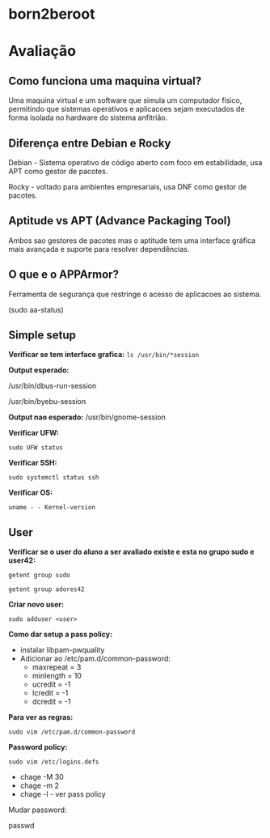 # born2beroot
# Avaliação

## Como funciona uma maquina virtual?

Uma maquina virtual e um software que simula um computador físico, permitindo que sistemas operativos e aplicacoes sejam executados de forma isolada no hardware do sistema anfitrião.

## Diferença entre Debian e Rocky

Debian - Sistema operativo de código aberto com foco em estabilidade, usa APT como gestor de pacotes.

Rocky - voltado para ambientes empresariais, usa DNF como gestor de pacotes.

## Aptitude vs APT (Advance Packaging Tool)

Ambos sao gestores de pacotes mas o aptitude tem uma interface gráfica mais avançada e suporte para resolver dependências.

## O que e o APPArmor?

Ferramenta de segurança que restringe o acesso de aplicacoes ao sistema.

(sudo aa-status)

## Simple setup

**Verificar se tem interface grafica:**
`ls /usr/bin/*session`

**Output esperado:**

/usr/bin/dbus-run-session

/usr/bin/byebu-session

**Output nao esperado:**
/usr/bin/gnome-session

**Verificar UFW:**

`sudo UFW status`

**Verificar SSH:**

`sudo systemctl status ssh`

**Verificar OS:**

`uname - - Kernel-version`

## User

**Verificar se o user do aluno a ser avaliado existe e esta no grupo sudo e user42:**

`getent group sudo`

`getent group adores42`

**Criar novo user:**

`sudo adduser <user>`

**Como dar setup a pass policy:**

- instalar libpam-pwquality
- Adicionar ao /etc/pam.d/common-password:
    - maxrepeat = 3
    - minlength = 10
    - ucredit = -1
    - lcredit = -1
    - dcredit = -1

**Para ver as regras:**

`sudo vim /etc/pam.d/common-password`

**Password policy:**

`sudo vim /etc/logins.defs`

- chage -M 30 <user>
- chage -m 2 <user>
- chage -l <user> - ver pass policy

Mudar password:

passwd <user>
